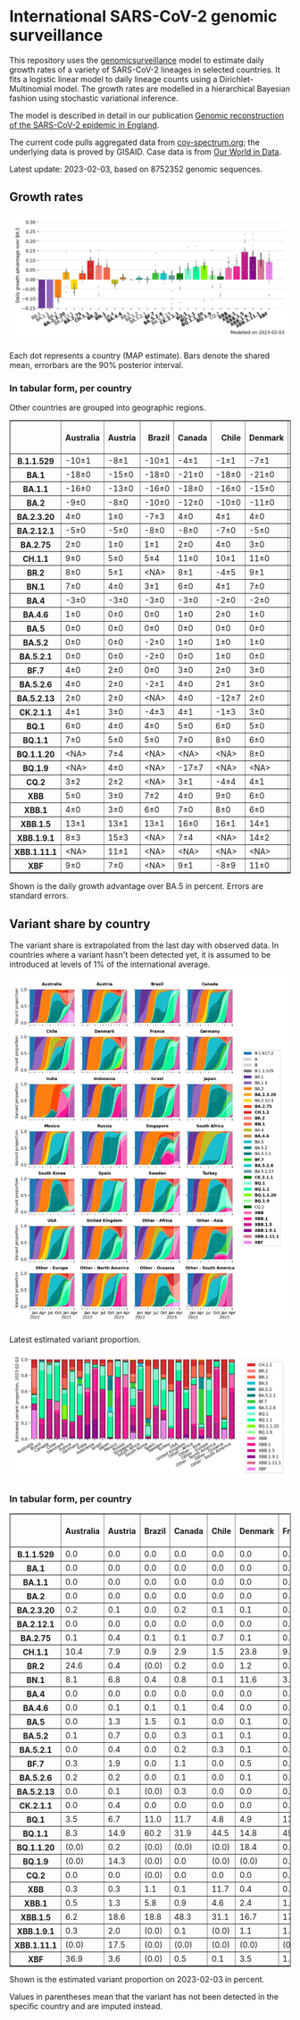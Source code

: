 # International SARS-CoV-2 genomic surveillance

This repository uses the [genomicsurveillance](https://github.com/gerstung-lab/genomicsurveillance) model to estimate daily growth rates of a variety of SARS-CoV-2 lineages in selected countries. It fits a logistic linear model to daily lineage counts using a Dirichlet-Multinomial model. The growth rates are modelled in a hierarchical Bayesian fashion using stochastic variational inference. 

The model is described in detail in our publication [Genomic reconstruction of the SARS-CoV-2 epidemic in England](https://www.nature.com/articles/s41586-021-04069-y).

The current code pulls aggregated data from [cov-spectrum.org](cov-spectrum.org); the underlying data is proved by GISAID. Case data is from [Our World in Data](https://ourworldindata.org/explorers/coronavirus-data-explorer).

Latest update: 2023-02-03, based on 8752352 genomic sequences.

## Growth rates
![Growth rates](plots/growth-rate-latest.png)

Each dot represents a country (MAP estimate). Bars denote the shared mean, errorbars are the 90% posterior interval.

### In tabular form, per country

Other countries are grouped into geographic regions.

<small><table border="1" class="dataframe">
  <thead>
    <tr style="text-align: right;">
      <th></th>
      <th>Australia</th>
      <th>Austria</th>
      <th>Brazil</th>
      <th>Canada</th>
      <th>Chile</th>
      <th>Denmark</th>
      <th>France</th>
      <th>Germany</th>
      <th>India</th>
      <th>Indonesia</th>
      <th>Israel</th>
      <th>Japan</th>
      <th>Mexico</th>
      <th>Other - Africa</th>
      <th>Other - Asia</th>
      <th>Other - Europe</th>
      <th>Other - North America</th>
      <th>Other - Oceania</th>
      <th>Other - South America</th>
      <th>Russia</th>
      <th>Singapore</th>
      <th>South Africa</th>
      <th>South Korea</th>
      <th>Spain</th>
      <th>Sweden</th>
      <th>Turkey</th>
      <th>USA</th>
      <th>United Kingdom</th>
    </tr>
  </thead>
  <tbody>
    <tr>
      <th>B.1.1.529</th>
      <td>-10±1</td>
      <td>-8±1</td>
      <td>-10±1</td>
      <td>-4±1</td>
      <td>-1±1</td>
      <td>-7±1</td>
      <td>-9±1</td>
      <td>-5±1</td>
      <td>-4±0</td>
      <td>-6±1</td>
      <td>-5±1</td>
      <td>-2±1</td>
      <td>-3±1</td>
      <td>-7±0</td>
      <td>-4±0</td>
      <td>-15±1</td>
      <td>-15±1</td>
      <td>-9±1</td>
      <td>-10±1</td>
      <td>-10±1</td>
      <td>-4±1</td>
      <td>-9±0</td>
      <td>0±1</td>
      <td>-5±1</td>
      <td>-7±1</td>
      <td>-12±1</td>
      <td>-3±0</td>
      <td>-11±1</td>
    </tr>
    <tr>
      <th>BA.1</th>
      <td>-18±0</td>
      <td>-15±0</td>
      <td>-18±0</td>
      <td>-21±0</td>
      <td>-18±0</td>
      <td>-21±0</td>
      <td>-20±0</td>
      <td>-20±0</td>
      <td>-13±0</td>
      <td>-15±0</td>
      <td>-22±0</td>
      <td>-20±0</td>
      <td>-17±0</td>
      <td>-14±0</td>
      <td>-11±0</td>
      <td>-19±0</td>
      <td>-19±0</td>
      <td>-21±0</td>
      <td>-17±0</td>
      <td>-17±0</td>
      <td>-16±0</td>
      <td>-15±0</td>
      <td>-21±0</td>
      <td>-19±0</td>
      <td>-20±0</td>
      <td>-19±0</td>
      <td>-21±0</td>
      <td>-21±0</td>
    </tr>
    <tr>
      <th>BA.1.1</th>
      <td>-16±0</td>
      <td>-13±0</td>
      <td>-16±0</td>
      <td>-18±0</td>
      <td>-16±0</td>
      <td>-15±0</td>
      <td>-17±0</td>
      <td>-17±0</td>
      <td>-11±0</td>
      <td>-16±0</td>
      <td>-18±0</td>
      <td>-17±0</td>
      <td>-15±0</td>
      <td>-13±0</td>
      <td>-9±0</td>
      <td>-16±0</td>
      <td>-18±0</td>
      <td>-13±0</td>
      <td>-16±0</td>
      <td>-15±0</td>
      <td>-9±0</td>
      <td>-14±0</td>
      <td>-17±0</td>
      <td>-16±0</td>
      <td>-16±0</td>
      <td>-15±0</td>
      <td>-19±0</td>
      <td>-18±0</td>
    </tr>
    <tr>
      <th>BA.2</th>
      <td>-9±0</td>
      <td>-8±0</td>
      <td>-10±0</td>
      <td>-12±0</td>
      <td>-10±0</td>
      <td>-11±0</td>
      <td>-9±0</td>
      <td>-11±0</td>
      <td>-4±0</td>
      <td>-9±0</td>
      <td>-11±0</td>
      <td>-10±0</td>
      <td>-9±0</td>
      <td>-7±0</td>
      <td>-5±0</td>
      <td>-10±0</td>
      <td>-11±0</td>
      <td>-9±0</td>
      <td>-9±0</td>
      <td>-10±0</td>
      <td>-4±0</td>
      <td>-8±0</td>
      <td>-10±0</td>
      <td>-8±0</td>
      <td>-11±0</td>
      <td>-8±0</td>
      <td>-11±0</td>
      <td>-10±0</td>
    </tr>
    <tr>
      <th>BA.2.3.20</th>
      <td>4±0</td>
      <td>1±0</td>
      <td>-7±3</td>
      <td>4±0</td>
      <td>4±1</td>
      <td>4±0</td>
      <td>5±0</td>
      <td>4±0</td>
      <td>14±1</td>
      <td>4±1</td>
      <td>4±0</td>
      <td>3±0</td>
      <td>4±4</td>
      <td>0±2</td>
      <td>2±0</td>
      <td>5±0</td>
      <td>3±1</td>
      <td>3±0</td>
      <td>-4±2</td>
      <td>1±2</td>
      <td>4±0</td>
      <td>-7±3</td>
      <td>3±0</td>
      <td>6±1</td>
      <td>4±1</td>
      <td>3±2</td>
      <td>4±0</td>
      <td>4±0</td>
    </tr>
    <tr>
      <th>BA.2.12.1</th>
      <td>-5±0</td>
      <td>-5±0</td>
      <td>-8±0</td>
      <td>-8±0</td>
      <td>-7±0</td>
      <td>-5±0</td>
      <td>-4±0</td>
      <td>-4±0</td>
      <td>-5±0</td>
      <td>-5±0</td>
      <td>-6±0</td>
      <td>-6±0</td>
      <td>-6±0</td>
      <td>-4±0</td>
      <td>-3±0</td>
      <td>-4±0</td>
      <td>-7±0</td>
      <td>-6±0</td>
      <td>-7±0</td>
      <td>-7±0</td>
      <td>-2±0</td>
      <td>-2±1</td>
      <td>-5±0</td>
      <td>-3±0</td>
      <td>-6±0</td>
      <td>-4±0</td>
      <td>-7±0</td>
      <td>-4±0</td>
    </tr>
    <tr>
      <th>BA.2.75</th>
      <td>2±0</td>
      <td>1±0</td>
      <td>1±1</td>
      <td>2±0</td>
      <td>4±0</td>
      <td>3±0</td>
      <td>4±0</td>
      <td>3±0</td>
      <td>4±0</td>
      <td>5±0</td>
      <td>3±0</td>
      <td>2±0</td>
      <td>3±1</td>
      <td>4±0</td>
      <td>2±0</td>
      <td>4±0</td>
      <td>2±1</td>
      <td>2±0</td>
      <td>4±0</td>
      <td>1±0</td>
      <td>1±0</td>
      <td>-1±1</td>
      <td>3±0</td>
      <td>7±0</td>
      <td>4±0</td>
      <td>5±0</td>
      <td>3±0</td>
      <td>3±0</td>
    </tr>
    <tr>
      <th>CH.1.1</th>
      <td>9±0</td>
      <td>5±0</td>
      <td>5±4</td>
      <td>11±0</td>
      <td>10±1</td>
      <td>11±0</td>
      <td>11±0</td>
      <td>10±0</td>
      <td>14±0</td>
      <td>15±1</td>
      <td>10±0</td>
      <td>5±0</td>
      <td>5±2</td>
      <td>10±1</td>
      <td>3±0</td>
      <td>10±0</td>
      <td>10±3</td>
      <td>8±0</td>
      <td>10±1</td>
      <td>4±3</td>
      <td>8±0</td>
      <td>8±2</td>
      <td>7±0</td>
      <td>15±1</td>
      <td>10±0</td>
      <td>12±1</td>
      <td>9±0</td>
      <td>11±0</td>
    </tr>
    <tr>
      <th>BR.2</th>
      <td>8±0</td>
      <td>5±1</td>
      <td>&lt;NA&gt;</td>
      <td>8±1</td>
      <td>-4±5</td>
      <td>9±1</td>
      <td>9±1</td>
      <td>7±1</td>
      <td>15±1</td>
      <td>11±3</td>
      <td>8±2</td>
      <td>5±0</td>
      <td>-7±7</td>
      <td>&lt;NA&gt;</td>
      <td>0±1</td>
      <td>9±1</td>
      <td>&lt;NA&gt;</td>
      <td>10±0</td>
      <td>4±3</td>
      <td>&lt;NA&gt;</td>
      <td>7±1</td>
      <td>-8±8</td>
      <td>5±1</td>
      <td>10±3</td>
      <td>-9±7</td>
      <td>&lt;NA&gt;</td>
      <td>8±0</td>
      <td>9±1</td>
    </tr>
    <tr>
      <th>BN.1</th>
      <td>7±0</td>
      <td>4±0</td>
      <td>3±1</td>
      <td>6±0</td>
      <td>4±1</td>
      <td>7±0</td>
      <td>7±0</td>
      <td>6±0</td>
      <td>11±0</td>
      <td>8±0</td>
      <td>6±0</td>
      <td>5±0</td>
      <td>5±1</td>
      <td>6±0</td>
      <td>3±0</td>
      <td>6±0</td>
      <td>4±1</td>
      <td>6±0</td>
      <td>10±0</td>
      <td>6±0</td>
      <td>5±0</td>
      <td>3±1</td>
      <td>7±0</td>
      <td>8±0</td>
      <td>7±0</td>
      <td>8±0</td>
      <td>6±0</td>
      <td>6±0</td>
    </tr>
    <tr>
      <th>BA.4</th>
      <td>-3±0</td>
      <td>-3±0</td>
      <td>-3±0</td>
      <td>-3±0</td>
      <td>-2±0</td>
      <td>-2±0</td>
      <td>-1±0</td>
      <td>-2±0</td>
      <td>-3±0</td>
      <td>-3±0</td>
      <td>-2±0</td>
      <td>-4±0</td>
      <td>-2±0</td>
      <td>-2±0</td>
      <td>-2±0</td>
      <td>-2±0</td>
      <td>-3±0</td>
      <td>-3±0</td>
      <td>-3±0</td>
      <td>-5±0</td>
      <td>-2±0</td>
      <td>-2±0</td>
      <td>-4±0</td>
      <td>-1±0</td>
      <td>-2±0</td>
      <td>-2±0</td>
      <td>-2±0</td>
      <td>-2±0</td>
    </tr>
    <tr>
      <th>BA.4.6</th>
      <td>1±0</td>
      <td>0±0</td>
      <td>0±0</td>
      <td>1±0</td>
      <td>2±0</td>
      <td>1±0</td>
      <td>2±0</td>
      <td>2±0</td>
      <td>3±1</td>
      <td>2±0</td>
      <td>2±0</td>
      <td>1±0</td>
      <td>1±0</td>
      <td>2±0</td>
      <td>1±0</td>
      <td>2±0</td>
      <td>0±0</td>
      <td>1±0</td>
      <td>1±0</td>
      <td>-1±1</td>
      <td>1±1</td>
      <td>0±0</td>
      <td>0±0</td>
      <td>3±0</td>
      <td>2±0</td>
      <td>2±1</td>
      <td>1±0</td>
      <td>1±0</td>
    </tr>
    <tr>
      <th>BA.5</th>
      <td>0±0</td>
      <td>0±0</td>
      <td>0±0</td>
      <td>0±0</td>
      <td>0±0</td>
      <td>0±0</td>
      <td>0±0</td>
      <td>0±0</td>
      <td>0±0</td>
      <td>0±0</td>
      <td>0±0</td>
      <td>0±0</td>
      <td>0±0</td>
      <td>0±0</td>
      <td>0±0</td>
      <td>0±0</td>
      <td>0±0</td>
      <td>0±0</td>
      <td>0±0</td>
      <td>0±0</td>
      <td>0±0</td>
      <td>0±0</td>
      <td>0±0</td>
      <td>0±0</td>
      <td>0±0</td>
      <td>0±0</td>
      <td>0±0</td>
      <td>0±0</td>
    </tr>
    <tr>
      <th>BA.5.2</th>
      <td>0±0</td>
      <td>0±0</td>
      <td>-2±0</td>
      <td>1±0</td>
      <td>1±0</td>
      <td>1±0</td>
      <td>1±0</td>
      <td>1±0</td>
      <td>0±0</td>
      <td>1±0</td>
      <td>1±0</td>
      <td>1±0</td>
      <td>1±0</td>
      <td>0±0</td>
      <td>1±0</td>
      <td>1±0</td>
      <td>1±0</td>
      <td>1±0</td>
      <td>1±0</td>
      <td>0±0</td>
      <td>1±0</td>
      <td>-1±0</td>
      <td>2±0</td>
      <td>2±0</td>
      <td>1±0</td>
      <td>1±0</td>
      <td>1±0</td>
      <td>1±0</td>
    </tr>
    <tr>
      <th>BA.5.2.1</th>
      <td>0±0</td>
      <td>0±0</td>
      <td>-2±0</td>
      <td>0±0</td>
      <td>1±0</td>
      <td>0±0</td>
      <td>1±0</td>
      <td>1±0</td>
      <td>0±0</td>
      <td>0±0</td>
      <td>0±0</td>
      <td>1±0</td>
      <td>0±0</td>
      <td>-1±0</td>
      <td>0±0</td>
      <td>1±0</td>
      <td>-1±0</td>
      <td>0±0</td>
      <td>0±0</td>
      <td>-1±0</td>
      <td>0±0</td>
      <td>-2±0</td>
      <td>2±0</td>
      <td>1±0</td>
      <td>0±0</td>
      <td>0±0</td>
      <td>0±0</td>
      <td>0±0</td>
    </tr>
    <tr>
      <th>BF.7</th>
      <td>4±0</td>
      <td>2±0</td>
      <td>0±0</td>
      <td>3±0</td>
      <td>2±0</td>
      <td>3±0</td>
      <td>4±0</td>
      <td>4±0</td>
      <td>14±1</td>
      <td>4±1</td>
      <td>4±0</td>
      <td>5±0</td>
      <td>3±0</td>
      <td>2±0</td>
      <td>5±0</td>
      <td>3±0</td>
      <td>3±0</td>
      <td>4±0</td>
      <td>3±0</td>
      <td>1±0</td>
      <td>7±0</td>
      <td>1±1</td>
      <td>4±0</td>
      <td>4±0</td>
      <td>3±0</td>
      <td>1±1</td>
      <td>4±0</td>
      <td>3±0</td>
    </tr>
    <tr>
      <th>BA.5.2.6</th>
      <td>4±0</td>
      <td>2±0</td>
      <td>-2±1</td>
      <td>4±0</td>
      <td>2±1</td>
      <td>3±0</td>
      <td>4±0</td>
      <td>4±0</td>
      <td>4±1</td>
      <td>4±0</td>
      <td>4±0</td>
      <td>4±0</td>
      <td>0±2</td>
      <td>3±0</td>
      <td>2±0</td>
      <td>4±0</td>
      <td>1±1</td>
      <td>4±0</td>
      <td>0±1</td>
      <td>3±0</td>
      <td>2±0</td>
      <td>0±0</td>
      <td>3±0</td>
      <td>4±0</td>
      <td>3±0</td>
      <td>3±0</td>
      <td>4±0</td>
      <td>4±0</td>
    </tr>
    <tr>
      <th>BA.5.2.13</th>
      <td>2±0</td>
      <td>2±0</td>
      <td>&lt;NA&gt;</td>
      <td>4±0</td>
      <td>-12±7</td>
      <td>2±0</td>
      <td>3±0</td>
      <td>4±0</td>
      <td>&lt;NA&gt;</td>
      <td>1±1</td>
      <td>4±1</td>
      <td>1±1</td>
      <td>-1±2</td>
      <td>-1±3</td>
      <td>2±0</td>
      <td>4±0</td>
      <td>0±1</td>
      <td>-6±2</td>
      <td>-14±7</td>
      <td>1±2</td>
      <td>2±1</td>
      <td>-10±5</td>
      <td>0±1</td>
      <td>3±1</td>
      <td>3±1</td>
      <td>1±2</td>
      <td>4±0</td>
      <td>3±0</td>
    </tr>
    <tr>
      <th>CK.2.1.1</th>
      <td>4±1</td>
      <td>3±0</td>
      <td>-4±3</td>
      <td>4±1</td>
      <td>-1±3</td>
      <td>3±0</td>
      <td>6±1</td>
      <td>4±0</td>
      <td>&lt;NA&gt;</td>
      <td>&lt;NA&gt;</td>
      <td>7±1</td>
      <td>1±1</td>
      <td>3±1</td>
      <td>&lt;NA&gt;</td>
      <td>-5±3</td>
      <td>5±0</td>
      <td>&lt;NA&gt;</td>
      <td>1±1</td>
      <td>6±2</td>
      <td>-4±4</td>
      <td>1±2</td>
      <td>-12±6</td>
      <td>0±1</td>
      <td>6±0</td>
      <td>5±1</td>
      <td>0±4</td>
      <td>5±0</td>
      <td>6±0</td>
    </tr>
    <tr>
      <th>BQ.1</th>
      <td>6±0</td>
      <td>4±0</td>
      <td>4±0</td>
      <td>5±0</td>
      <td>6±0</td>
      <td>5±0</td>
      <td>7±0</td>
      <td>5±0</td>
      <td>17±0</td>
      <td>8±0</td>
      <td>7±0</td>
      <td>5±0</td>
      <td>5±0</td>
      <td>4±0</td>
      <td>3±0</td>
      <td>6±0</td>
      <td>5±0</td>
      <td>6±0</td>
      <td>7±0</td>
      <td>8±0</td>
      <td>5±0</td>
      <td>3±0</td>
      <td>6±0</td>
      <td>8±0</td>
      <td>6±0</td>
      <td>7±0</td>
      <td>6±0</td>
      <td>6±0</td>
    </tr>
    <tr>
      <th>BQ.1.1</th>
      <td>7±0</td>
      <td>5±0</td>
      <td>5±0</td>
      <td>7±0</td>
      <td>8±0</td>
      <td>6±0</td>
      <td>7±0</td>
      <td>6±0</td>
      <td>18±1</td>
      <td>10±0</td>
      <td>7±0</td>
      <td>5±0</td>
      <td>6±0</td>
      <td>5±0</td>
      <td>2±0</td>
      <td>7±0</td>
      <td>6±0</td>
      <td>7±0</td>
      <td>8±0</td>
      <td>5±1</td>
      <td>5±0</td>
      <td>5±0</td>
      <td>5±0</td>
      <td>9±0</td>
      <td>7±0</td>
      <td>6±0</td>
      <td>7±0</td>
      <td>7±0</td>
    </tr>
    <tr>
      <th>BQ.1.1.20</th>
      <td>&lt;NA&gt;</td>
      <td>7±4</td>
      <td>&lt;NA&gt;</td>
      <td>&lt;NA&gt;</td>
      <td>&lt;NA&gt;</td>
      <td>8±0</td>
      <td>4±3</td>
      <td>9±1</td>
      <td>&lt;NA&gt;</td>
      <td>&lt;NA&gt;</td>
      <td>-11±6</td>
      <td>&lt;NA&gt;</td>
      <td>&lt;NA&gt;</td>
      <td>&lt;NA&gt;</td>
      <td>&lt;NA&gt;</td>
      <td>7±1</td>
      <td>&lt;NA&gt;</td>
      <td>&lt;NA&gt;</td>
      <td>&lt;NA&gt;</td>
      <td>&lt;NA&gt;</td>
      <td>&lt;NA&gt;</td>
      <td>&lt;NA&gt;</td>
      <td>-10±6</td>
      <td>&lt;NA&gt;</td>
      <td>10±1</td>
      <td>&lt;NA&gt;</td>
      <td>9±2</td>
      <td>3±3</td>
    </tr>
    <tr>
      <th>BQ.1.9</th>
      <td>&lt;NA&gt;</td>
      <td>4±0</td>
      <td>&lt;NA&gt;</td>
      <td>-17±7</td>
      <td>&lt;NA&gt;</td>
      <td>&lt;NA&gt;</td>
      <td>-10±6</td>
      <td>&lt;NA&gt;</td>
      <td>15±3</td>
      <td>&lt;NA&gt;</td>
      <td>-3±3</td>
      <td>&lt;NA&gt;</td>
      <td>&lt;NA&gt;</td>
      <td>-4±4</td>
      <td>&lt;NA&gt;</td>
      <td>4±1</td>
      <td>&lt;NA&gt;</td>
      <td>&lt;NA&gt;</td>
      <td>-4±4</td>
      <td>&lt;NA&gt;</td>
      <td>&lt;NA&gt;</td>
      <td>&lt;NA&gt;</td>
      <td>6±1</td>
      <td>&lt;NA&gt;</td>
      <td>&lt;NA&gt;</td>
      <td>&lt;NA&gt;</td>
      <td>5±0</td>
      <td>&lt;NA&gt;</td>
    </tr>
    <tr>
      <th>CQ.2</th>
      <td>3±2</td>
      <td>2±2</td>
      <td>&lt;NA&gt;</td>
      <td>3±1</td>
      <td>-4±4</td>
      <td>4±1</td>
      <td>3±2</td>
      <td>3±3</td>
      <td>&lt;NA&gt;</td>
      <td>&lt;NA&gt;</td>
      <td>3±2</td>
      <td>3±0</td>
      <td>-9±6</td>
      <td>&lt;NA&gt;</td>
      <td>-7±5</td>
      <td>4±2</td>
      <td>-3±4</td>
      <td>&lt;NA&gt;</td>
      <td>-8±6</td>
      <td>&lt;NA&gt;</td>
      <td>-4±5</td>
      <td>-8±5</td>
      <td>1±3</td>
      <td>&lt;NA&gt;</td>
      <td>&lt;NA&gt;</td>
      <td>&lt;NA&gt;</td>
      <td>6±0</td>
      <td>1±3</td>
    </tr>
    <tr>
      <th>XBB</th>
      <td>5±0</td>
      <td>3±0</td>
      <td>7±2</td>
      <td>4±0</td>
      <td>9±0</td>
      <td>6±0</td>
      <td>6±0</td>
      <td>4±0</td>
      <td>12±0</td>
      <td>9±0</td>
      <td>6±0</td>
      <td>2±0</td>
      <td>3±2</td>
      <td>10±0</td>
      <td>1±0</td>
      <td>5±0</td>
      <td>9±1</td>
      <td>6±1</td>
      <td>9±0</td>
      <td>9±1</td>
      <td>3±0</td>
      <td>5±1</td>
      <td>3±0</td>
      <td>11±1</td>
      <td>6±0</td>
      <td>8±1</td>
      <td>7±0</td>
      <td>6±0</td>
    </tr>
    <tr>
      <th>XBB.1</th>
      <td>4±0</td>
      <td>3±0</td>
      <td>6±0</td>
      <td>7±0</td>
      <td>8±0</td>
      <td>6±0</td>
      <td>7±0</td>
      <td>6±0</td>
      <td>13±0</td>
      <td>11±0</td>
      <td>7±0</td>
      <td>2±0</td>
      <td>10±1</td>
      <td>6±0</td>
      <td>2±0</td>
      <td>6±0</td>
      <td>9±0</td>
      <td>4±1</td>
      <td>11±0</td>
      <td>10±0</td>
      <td>3±0</td>
      <td>2±1</td>
      <td>4±0</td>
      <td>10±1</td>
      <td>6±0</td>
      <td>8±1</td>
      <td>7±0</td>
      <td>7±0</td>
    </tr>
    <tr>
      <th>XBB.1.5</th>
      <td>13±1</td>
      <td>13±1</td>
      <td>13±1</td>
      <td>16±0</td>
      <td>16±1</td>
      <td>14±1</td>
      <td>14±1</td>
      <td>15±1</td>
      <td>21±1</td>
      <td>24±2</td>
      <td>15±0</td>
      <td>7±1</td>
      <td>16±1</td>
      <td>15±2</td>
      <td>7±2</td>
      <td>14±0</td>
      <td>15±1</td>
      <td>0±7</td>
      <td>19±1</td>
      <td>&lt;NA&gt;</td>
      <td>12±1</td>
      <td>13±1</td>
      <td>9±1</td>
      <td>20±1</td>
      <td>14±1</td>
      <td>&lt;NA&gt;</td>
      <td>13±0</td>
      <td>15±0</td>
    </tr>
    <tr>
      <th>XBB.1.9.1</th>
      <td>8±3</td>
      <td>15±3</td>
      <td>&lt;NA&gt;</td>
      <td>7±4</td>
      <td>&lt;NA&gt;</td>
      <td>14±2</td>
      <td>13±4</td>
      <td>10±2</td>
      <td>24±2</td>
      <td>21±1</td>
      <td>5±3</td>
      <td>7±4</td>
      <td>&lt;NA&gt;</td>
      <td>&lt;NA&gt;</td>
      <td>12±2</td>
      <td>12±2</td>
      <td>&lt;NA&gt;</td>
      <td>&lt;NA&gt;</td>
      <td>&lt;NA&gt;</td>
      <td>&lt;NA&gt;</td>
      <td>13±2</td>
      <td>&lt;NA&gt;</td>
      <td>6±4</td>
      <td>10±3</td>
      <td>7±4</td>
      <td>&lt;NA&gt;</td>
      <td>14±4</td>
      <td>18±1</td>
    </tr>
    <tr>
      <th>XBB.1.11.1</th>
      <td>&lt;NA&gt;</td>
      <td>11±1</td>
      <td>&lt;NA&gt;</td>
      <td>&lt;NA&gt;</td>
      <td>&lt;NA&gt;</td>
      <td>&lt;NA&gt;</td>
      <td>&lt;NA&gt;</td>
      <td>&lt;NA&gt;</td>
      <td>9±3</td>
      <td>13±2</td>
      <td>&lt;NA&gt;</td>
      <td>&lt;NA&gt;</td>
      <td>&lt;NA&gt;</td>
      <td>&lt;NA&gt;</td>
      <td>3±2</td>
      <td>&lt;NA&gt;</td>
      <td>&lt;NA&gt;</td>
      <td>&lt;NA&gt;</td>
      <td>&lt;NA&gt;</td>
      <td>&lt;NA&gt;</td>
      <td>8±3</td>
      <td>&lt;NA&gt;</td>
      <td>&lt;NA&gt;</td>
      <td>&lt;NA&gt;</td>
      <td>&lt;NA&gt;</td>
      <td>&lt;NA&gt;</td>
      <td>&lt;NA&gt;</td>
      <td>&lt;NA&gt;</td>
    </tr>
    <tr>
      <th>XBF</th>
      <td>9±0</td>
      <td>7±0</td>
      <td>&lt;NA&gt;</td>
      <td>9±1</td>
      <td>-8±9</td>
      <td>11±0</td>
      <td>11±1</td>
      <td>9±1</td>
      <td>15±1</td>
      <td>1±7</td>
      <td>11±1</td>
      <td>3±1</td>
      <td>-8±8</td>
      <td>0±7</td>
      <td>4±2</td>
      <td>10±1</td>
      <td>&lt;NA&gt;</td>
      <td>9±1</td>
      <td>&lt;NA&gt;</td>
      <td>&lt;NA&gt;</td>
      <td>9±1</td>
      <td>-2±5</td>
      <td>7±1</td>
      <td>13±1</td>
      <td>13±0</td>
      <td>8±3</td>
      <td>10±1</td>
      <td>11±0</td>
    </tr>
  </tbody>
</table></small>

Shown is the daily growth advantage over BA.5 in percent. Errors are standard errors.

## Variant share by country

The variant share is extrapolated from the last day with observed data. In countries where a variant hasn't been detected yet, it is assumed to be introduced at levels of 1% of the international average. 

![Variant share by country](plots/variant-share-latest.png)

Latest estimated variant proportion.

![Variant share by country](plots/variant-share-bar.png)

### In tabular form, per country

<small><table border="1" class="dataframe">
  <thead>
    <tr style="text-align: right;">
      <th></th>
      <th>Australia</th>
      <th>Austria</th>
      <th>Brazil</th>
      <th>Canada</th>
      <th>Chile</th>
      <th>Denmark</th>
      <th>France</th>
      <th>Germany</th>
      <th>India</th>
      <th>Indonesia</th>
      <th>Israel</th>
      <th>Japan</th>
      <th>Mexico</th>
      <th>Russia</th>
      <th>Singapore</th>
      <th>South Africa</th>
      <th>South Korea</th>
      <th>Spain</th>
      <th>Sweden</th>
      <th>Turkey</th>
      <th>USA</th>
      <th>United Kingdom</th>
      <th>Other - Africa</th>
      <th>Other - Asia</th>
      <th>Other - Europe</th>
      <th>Other - North America</th>
      <th>Other - Oceania</th>
      <th>Other - South America</th>
    </tr>
  </thead>
  <tbody>
    <tr>
      <th>B.1.1.529</th>
      <td>0.0</td>
      <td>0.0</td>
      <td>0.0</td>
      <td>0.0</td>
      <td>0.0</td>
      <td>0.0</td>
      <td>0.0</td>
      <td>0.0</td>
      <td>0.0</td>
      <td>0.0</td>
      <td>0.0</td>
      <td>0.0</td>
      <td>0.0</td>
      <td>0.0</td>
      <td>0.0</td>
      <td>0.0</td>
      <td>0.0</td>
      <td>0.0</td>
      <td>0.0</td>
      <td>0.0</td>
      <td>0.0</td>
      <td>0.0</td>
      <td>0.0</td>
      <td>0.0</td>
      <td>0.0</td>
      <td>0.0</td>
      <td>0.0</td>
      <td>0.0</td>
    </tr>
    <tr>
      <th>BA.1</th>
      <td>0.0</td>
      <td>0.0</td>
      <td>0.0</td>
      <td>0.0</td>
      <td>0.0</td>
      <td>0.0</td>
      <td>0.0</td>
      <td>0.0</td>
      <td>0.0</td>
      <td>0.0</td>
      <td>0.0</td>
      <td>0.0</td>
      <td>0.0</td>
      <td>0.0</td>
      <td>0.0</td>
      <td>0.0</td>
      <td>0.0</td>
      <td>0.0</td>
      <td>0.0</td>
      <td>0.0</td>
      <td>0.0</td>
      <td>0.0</td>
      <td>0.0</td>
      <td>0.0</td>
      <td>0.0</td>
      <td>0.0</td>
      <td>0.0</td>
      <td>0.0</td>
    </tr>
    <tr>
      <th>BA.1.1</th>
      <td>0.0</td>
      <td>0.0</td>
      <td>0.0</td>
      <td>0.0</td>
      <td>0.0</td>
      <td>0.0</td>
      <td>0.0</td>
      <td>0.0</td>
      <td>0.0</td>
      <td>0.0</td>
      <td>0.0</td>
      <td>0.0</td>
      <td>0.0</td>
      <td>0.0</td>
      <td>0.0</td>
      <td>0.0</td>
      <td>0.0</td>
      <td>0.0</td>
      <td>0.0</td>
      <td>0.0</td>
      <td>0.0</td>
      <td>0.0</td>
      <td>0.0</td>
      <td>0.0</td>
      <td>0.0</td>
      <td>0.0</td>
      <td>0.0</td>
      <td>0.0</td>
    </tr>
    <tr>
      <th>BA.2</th>
      <td>0.0</td>
      <td>0.0</td>
      <td>0.0</td>
      <td>0.0</td>
      <td>0.0</td>
      <td>0.0</td>
      <td>0.0</td>
      <td>0.0</td>
      <td>0.0</td>
      <td>0.0</td>
      <td>0.0</td>
      <td>0.0</td>
      <td>0.0</td>
      <td>0.0</td>
      <td>0.0</td>
      <td>0.0</td>
      <td>0.0</td>
      <td>0.0</td>
      <td>0.0</td>
      <td>0.0</td>
      <td>0.0</td>
      <td>0.0</td>
      <td>0.0</td>
      <td>0.0</td>
      <td>0.0</td>
      <td>0.0</td>
      <td>0.0</td>
      <td>0.0</td>
    </tr>
    <tr>
      <th>BA.2.3.20</th>
      <td>0.2</td>
      <td>0.1</td>
      <td>0.0</td>
      <td>0.2</td>
      <td>0.1</td>
      <td>0.1</td>
      <td>0.1</td>
      <td>0.2</td>
      <td>0.3</td>
      <td>0.0</td>
      <td>0.1</td>
      <td>0.9</td>
      <td>0.2</td>
      <td>0.0</td>
      <td>1.3</td>
      <td>0.0</td>
      <td>0.9</td>
      <td>0.0</td>
      <td>0.1</td>
      <td>0.0</td>
      <td>0.1</td>
      <td>0.0</td>
      <td>0.0</td>
      <td>1.6</td>
      <td>0.2</td>
      <td>0.0</td>
      <td>0.1</td>
      <td>0.0</td>
    </tr>
    <tr>
      <th>BA.2.12.1</th>
      <td>0.0</td>
      <td>0.0</td>
      <td>0.0</td>
      <td>0.0</td>
      <td>0.0</td>
      <td>0.0</td>
      <td>0.0</td>
      <td>0.0</td>
      <td>0.0</td>
      <td>0.0</td>
      <td>0.0</td>
      <td>0.0</td>
      <td>0.0</td>
      <td>0.0</td>
      <td>0.0</td>
      <td>0.0</td>
      <td>0.0</td>
      <td>0.0</td>
      <td>0.0</td>
      <td>0.0</td>
      <td>0.0</td>
      <td>0.0</td>
      <td>0.0</td>
      <td>0.0</td>
      <td>0.0</td>
      <td>0.0</td>
      <td>0.0</td>
      <td>0.0</td>
    </tr>
    <tr>
      <th>BA.2.75</th>
      <td>0.1</td>
      <td>0.4</td>
      <td>0.1</td>
      <td>0.1</td>
      <td>0.7</td>
      <td>0.1</td>
      <td>0.3</td>
      <td>0.4</td>
      <td>0.0</td>
      <td>0.0</td>
      <td>0.1</td>
      <td>0.4</td>
      <td>0.0</td>
      <td>0.0</td>
      <td>0.5</td>
      <td>0.0</td>
      <td>1.8</td>
      <td>0.4</td>
      <td>0.2</td>
      <td>0.8</td>
      <td>0.0</td>
      <td>0.1</td>
      <td>1.4</td>
      <td>2.4</td>
      <td>0.4</td>
      <td>0.0</td>
      <td>0.1</td>
      <td>0.0</td>
    </tr>
    <tr>
      <th>CH.1.1</th>
      <td>10.4</td>
      <td>7.9</td>
      <td>0.9</td>
      <td>2.9</td>
      <td>1.5</td>
      <td>23.8</td>
      <td>9.4</td>
      <td>14.0</td>
      <td>1.7</td>
      <td>5.7</td>
      <td>5.4</td>
      <td>2.7</td>
      <td>0.2</td>
      <td>0.2</td>
      <td>16.6</td>
      <td>4.0</td>
      <td>5.4</td>
      <td>10.1</td>
      <td>18.5</td>
      <td>30.4</td>
      <td>1.3</td>
      <td>34.5</td>
      <td>7.6</td>
      <td>3.1</td>
      <td>17.5</td>
      <td>1.8</td>
      <td>35.7</td>
      <td>1.2</td>
    </tr>
    <tr>
      <th>BR.2</th>
      <td>24.6</td>
      <td>0.4</td>
      <td>(0.0)</td>
      <td>0.2</td>
      <td>0.0</td>
      <td>1.2</td>
      <td>0.3</td>
      <td>0.2</td>
      <td>1.2</td>
      <td>0.3</td>
      <td>0.1</td>
      <td>0.7</td>
      <td>0.0</td>
      <td>(0.0)</td>
      <td>3.3</td>
      <td>0.0</td>
      <td>0.1</td>
      <td>0.2</td>
      <td>0.0</td>
      <td>(0.0)</td>
      <td>0.1</td>
      <td>0.3</td>
      <td>(0.0)</td>
      <td>0.0</td>
      <td>0.2</td>
      <td>(0.0)</td>
      <td>35.7</td>
      <td>0.0</td>
    </tr>
    <tr>
      <th>BN.1</th>
      <td>8.1</td>
      <td>6.8</td>
      <td>0.4</td>
      <td>0.8</td>
      <td>0.1</td>
      <td>11.6</td>
      <td>3.5</td>
      <td>7.6</td>
      <td>0.4</td>
      <td>0.5</td>
      <td>1.7</td>
      <td>16.0</td>
      <td>0.6</td>
      <td>1.8</td>
      <td>7.4</td>
      <td>0.7</td>
      <td>66.1</td>
      <td>0.6</td>
      <td>4.3</td>
      <td>8.2</td>
      <td>1.0</td>
      <td>2.2</td>
      <td>13.8</td>
      <td>15.3</td>
      <td>4.2</td>
      <td>0.0</td>
      <td>2.7</td>
      <td>2.2</td>
    </tr>
    <tr>
      <th>BA.4</th>
      <td>0.0</td>
      <td>0.0</td>
      <td>0.0</td>
      <td>0.0</td>
      <td>0.0</td>
      <td>0.0</td>
      <td>0.0</td>
      <td>0.0</td>
      <td>0.0</td>
      <td>0.0</td>
      <td>0.0</td>
      <td>0.0</td>
      <td>0.0</td>
      <td>0.0</td>
      <td>0.0</td>
      <td>0.0</td>
      <td>0.0</td>
      <td>0.0</td>
      <td>0.0</td>
      <td>0.0</td>
      <td>0.0</td>
      <td>0.0</td>
      <td>0.0</td>
      <td>0.0</td>
      <td>0.0</td>
      <td>0.0</td>
      <td>0.0</td>
      <td>0.0</td>
    </tr>
    <tr>
      <th>BA.4.6</th>
      <td>0.0</td>
      <td>0.1</td>
      <td>0.1</td>
      <td>0.1</td>
      <td>0.4</td>
      <td>0.0</td>
      <td>0.0</td>
      <td>0.1</td>
      <td>0.0</td>
      <td>0.0</td>
      <td>0.0</td>
      <td>0.0</td>
      <td>0.0</td>
      <td>0.0</td>
      <td>0.0</td>
      <td>0.1</td>
      <td>0.0</td>
      <td>0.0</td>
      <td>0.0</td>
      <td>0.0</td>
      <td>0.0</td>
      <td>0.0</td>
      <td>0.0</td>
      <td>0.0</td>
      <td>0.1</td>
      <td>0.0</td>
      <td>0.0</td>
      <td>0.0</td>
    </tr>
    <tr>
      <th>BA.5</th>
      <td>0.0</td>
      <td>1.3</td>
      <td>1.5</td>
      <td>0.1</td>
      <td>0.0</td>
      <td>0.1</td>
      <td>0.0</td>
      <td>0.3</td>
      <td>0.0</td>
      <td>0.0</td>
      <td>0.0</td>
      <td>0.7</td>
      <td>0.2</td>
      <td>0.2</td>
      <td>0.0</td>
      <td>3.6</td>
      <td>0.1</td>
      <td>0.0</td>
      <td>0.1</td>
      <td>0.0</td>
      <td>0.0</td>
      <td>0.0</td>
      <td>0.0</td>
      <td>0.5</td>
      <td>0.1</td>
      <td>0.1</td>
      <td>0.0</td>
      <td>0.0</td>
    </tr>
    <tr>
      <th>BA.5.2</th>
      <td>0.1</td>
      <td>0.7</td>
      <td>0.0</td>
      <td>0.3</td>
      <td>0.1</td>
      <td>0.1</td>
      <td>0.1</td>
      <td>1.3</td>
      <td>0.0</td>
      <td>0.0</td>
      <td>0.1</td>
      <td>4.8</td>
      <td>0.1</td>
      <td>0.6</td>
      <td>0.6</td>
      <td>0.1</td>
      <td>3.4</td>
      <td>0.0</td>
      <td>0.2</td>
      <td>0.2</td>
      <td>0.1</td>
      <td>0.1</td>
      <td>0.0</td>
      <td>13.8</td>
      <td>0.3</td>
      <td>0.1</td>
      <td>0.1</td>
      <td>0.0</td>
    </tr>
    <tr>
      <th>BA.5.2.1</th>
      <td>0.0</td>
      <td>0.4</td>
      <td>0.0</td>
      <td>0.2</td>
      <td>0.3</td>
      <td>0.1</td>
      <td>0.0</td>
      <td>0.6</td>
      <td>0.0</td>
      <td>0.0</td>
      <td>0.0</td>
      <td>13.0</td>
      <td>0.1</td>
      <td>0.0</td>
      <td>0.1</td>
      <td>0.0</td>
      <td>2.6</td>
      <td>0.0</td>
      <td>0.1</td>
      <td>0.0</td>
      <td>0.1</td>
      <td>0.0</td>
      <td>0.0</td>
      <td>0.4</td>
      <td>0.1</td>
      <td>0.0</td>
      <td>0.0</td>
      <td>0.0</td>
    </tr>
    <tr>
      <th>BF.7</th>
      <td>0.3</td>
      <td>1.9</td>
      <td>0.0</td>
      <td>1.1</td>
      <td>0.0</td>
      <td>0.5</td>
      <td>0.9</td>
      <td>6.2</td>
      <td>0.4</td>
      <td>0.0</td>
      <td>0.2</td>
      <td>20.3</td>
      <td>0.1</td>
      <td>0.1</td>
      <td>5.9</td>
      <td>0.1</td>
      <td>2.6</td>
      <td>0.1</td>
      <td>1.0</td>
      <td>0.0</td>
      <td>0.3</td>
      <td>0.2</td>
      <td>0.0</td>
      <td>43.5</td>
      <td>1.1</td>
      <td>0.0</td>
      <td>0.5</td>
      <td>0.0</td>
    </tr>
    <tr>
      <th>BA.5.2.6</th>
      <td>0.2</td>
      <td>0.2</td>
      <td>0.0</td>
      <td>0.1</td>
      <td>0.0</td>
      <td>0.1</td>
      <td>0.2</td>
      <td>0.7</td>
      <td>0.0</td>
      <td>0.0</td>
      <td>0.0</td>
      <td>6.5</td>
      <td>0.0</td>
      <td>0.3</td>
      <td>0.2</td>
      <td>0.0</td>
      <td>0.3</td>
      <td>0.0</td>
      <td>0.1</td>
      <td>0.2</td>
      <td>0.1</td>
      <td>0.1</td>
      <td>0.1</td>
      <td>0.5</td>
      <td>0.2</td>
      <td>0.0</td>
      <td>0.2</td>
      <td>0.0</td>
    </tr>
    <tr>
      <th>BA.5.2.13</th>
      <td>0.0</td>
      <td>0.1</td>
      <td>(0.0)</td>
      <td>0.3</td>
      <td>0.0</td>
      <td>0.0</td>
      <td>0.0</td>
      <td>0.3</td>
      <td>(0.0)</td>
      <td>0.0</td>
      <td>0.0</td>
      <td>0.0</td>
      <td>0.0</td>
      <td>0.0</td>
      <td>0.0</td>
      <td>0.0</td>
      <td>0.0</td>
      <td>0.0</td>
      <td>0.0</td>
      <td>0.0</td>
      <td>0.0</td>
      <td>0.1</td>
      <td>0.0</td>
      <td>0.1</td>
      <td>0.1</td>
      <td>0.0</td>
      <td>0.0</td>
      <td>0.0</td>
    </tr>
    <tr>
      <th>CK.2.1.1</th>
      <td>0.0</td>
      <td>0.4</td>
      <td>0.0</td>
      <td>0.0</td>
      <td>0.0</td>
      <td>0.0</td>
      <td>0.2</td>
      <td>0.2</td>
      <td>(0.0)</td>
      <td>(0.0)</td>
      <td>0.2</td>
      <td>0.0</td>
      <td>0.0</td>
      <td>0.0</td>
      <td>0.0</td>
      <td>0.0</td>
      <td>0.0</td>
      <td>0.1</td>
      <td>0.1</td>
      <td>0.0</td>
      <td>0.0</td>
      <td>0.1</td>
      <td>(0.0)</td>
      <td>0.0</td>
      <td>0.2</td>
      <td>(0.0)</td>
      <td>0.0</td>
      <td>0.0</td>
    </tr>
    <tr>
      <th>BQ.1</th>
      <td>3.5</td>
      <td>6.7</td>
      <td>11.0</td>
      <td>11.7</td>
      <td>4.8</td>
      <td>4.9</td>
      <td>13.4</td>
      <td>11.2</td>
      <td>14.2</td>
      <td>1.1</td>
      <td>12.3</td>
      <td>6.1</td>
      <td>7.7</td>
      <td>15.7</td>
      <td>13.4</td>
      <td>3.1</td>
      <td>11.1</td>
      <td>14.0</td>
      <td>13.4</td>
      <td>43.1</td>
      <td>10.3</td>
      <td>4.0</td>
      <td>2.5</td>
      <td>2.7</td>
      <td>13.7</td>
      <td>1.0</td>
      <td>3.2</td>
      <td>2.4</td>
    </tr>
    <tr>
      <th>BQ.1.1</th>
      <td>8.3</td>
      <td>14.9</td>
      <td>60.2</td>
      <td>31.9</td>
      <td>44.5</td>
      <td>14.8</td>
      <td>49.9</td>
      <td>26.5</td>
      <td>17.1</td>
      <td>2.6</td>
      <td>17.3</td>
      <td>26.1</td>
      <td>13.2</td>
      <td>0.4</td>
      <td>9.1</td>
      <td>26.5</td>
      <td>2.0</td>
      <td>32.6</td>
      <td>23.8</td>
      <td>3.1</td>
      <td>13.7</td>
      <td>20.5</td>
      <td>6.2</td>
      <td>1.9</td>
      <td>32.4</td>
      <td>6.5</td>
      <td>8.4</td>
      <td>12.4</td>
    </tr>
    <tr>
      <th>BQ.1.1.20</th>
      <td>(0.0)</td>
      <td>0.2</td>
      <td>(0.0)</td>
      <td>(0.0)</td>
      <td>(0.0)</td>
      <td>18.4</td>
      <td>0.0</td>
      <td>0.8</td>
      <td>(0.0)</td>
      <td>(0.0)</td>
      <td>0.0</td>
      <td>(0.0)</td>
      <td>(0.0)</td>
      <td>(0.0)</td>
      <td>(0.0)</td>
      <td>(0.0)</td>
      <td>0.0</td>
      <td>(0.0)</td>
      <td>1.9</td>
      <td>(0.0)</td>
      <td>0.0</td>
      <td>0.0</td>
      <td>(0.0)</td>
      <td>(0.0)</td>
      <td>0.1</td>
      <td>(0.0)</td>
      <td>(0.0)</td>
      <td>(0.0)</td>
    </tr>
    <tr>
      <th>BQ.1.9</th>
      <td>(0.0)</td>
      <td>14.3</td>
      <td>(0.0)</td>
      <td>0.0</td>
      <td>(0.0)</td>
      <td>(0.0)</td>
      <td>0.0</td>
      <td>(0.0)</td>
      <td>0.7</td>
      <td>(0.0)</td>
      <td>0.0</td>
      <td>(0.0)</td>
      <td>(0.0)</td>
      <td>(0.0)</td>
      <td>(0.0)</td>
      <td>(0.0)</td>
      <td>0.5</td>
      <td>(0.0)</td>
      <td>(0.0)</td>
      <td>(0.0)</td>
      <td>0.0</td>
      <td>(0.0)</td>
      <td>0.0</td>
      <td>(0.0)</td>
      <td>0.0</td>
      <td>(0.0)</td>
      <td>(0.0)</td>
      <td>0.0</td>
    </tr>
    <tr>
      <th>CQ.2</th>
      <td>0.0</td>
      <td>0.0</td>
      <td>(0.0)</td>
      <td>0.0</td>
      <td>0.0</td>
      <td>0.0</td>
      <td>0.0</td>
      <td>0.0</td>
      <td>(0.0)</td>
      <td>(0.0)</td>
      <td>0.0</td>
      <td>0.5</td>
      <td>0.0</td>
      <td>(0.0)</td>
      <td>0.0</td>
      <td>0.0</td>
      <td>0.0</td>
      <td>(0.0)</td>
      <td>(0.0)</td>
      <td>(0.0)</td>
      <td>0.1</td>
      <td>0.0</td>
      <td>(0.0)</td>
      <td>0.0</td>
      <td>0.0</td>
      <td>0.0</td>
      <td>(0.0)</td>
      <td>0.0</td>
    </tr>
    <tr>
      <th>XBB</th>
      <td>0.3</td>
      <td>0.3</td>
      <td>1.1</td>
      <td>0.1</td>
      <td>11.7</td>
      <td>0.4</td>
      <td>0.5</td>
      <td>0.2</td>
      <td>5.1</td>
      <td>2.1</td>
      <td>0.4</td>
      <td>0.1</td>
      <td>0.1</td>
      <td>15.9</td>
      <td>2.3</td>
      <td>2.4</td>
      <td>0.1</td>
      <td>2.0</td>
      <td>0.3</td>
      <td>1.3</td>
      <td>0.5</td>
      <td>0.5</td>
      <td>49.3</td>
      <td>2.0</td>
      <td>0.3</td>
      <td>3.2</td>
      <td>0.6</td>
      <td>17.3</td>
    </tr>
    <tr>
      <th>XBB.1</th>
      <td>0.5</td>
      <td>1.3</td>
      <td>5.8</td>
      <td>0.9</td>
      <td>4.6</td>
      <td>2.4</td>
      <td>1.2</td>
      <td>1.0</td>
      <td>4.6</td>
      <td>27.3</td>
      <td>1.7</td>
      <td>0.2</td>
      <td>24.4</td>
      <td>64.4</td>
      <td>8.4</td>
      <td>0.2</td>
      <td>0.5</td>
      <td>1.1</td>
      <td>4.5</td>
      <td>10.1</td>
      <td>1.6</td>
      <td>1.2</td>
      <td>2.4</td>
      <td>7.4</td>
      <td>1.7</td>
      <td>66.7</td>
      <td>0.1</td>
      <td>5.1</td>
    </tr>
    <tr>
      <th>XBB.1.5</th>
      <td>6.2</td>
      <td>18.6</td>
      <td>18.8</td>
      <td>48.3</td>
      <td>31.1</td>
      <td>16.7</td>
      <td>17.0</td>
      <td>27.0</td>
      <td>36.8</td>
      <td>35.6</td>
      <td>58.2</td>
      <td>0.8</td>
      <td>53.1</td>
      <td>(0.4)</td>
      <td>14.2</td>
      <td>58.8</td>
      <td>1.7</td>
      <td>37.4</td>
      <td>7.1</td>
      <td>(0.2)</td>
      <td>70.0</td>
      <td>30.6</td>
      <td>16.5</td>
      <td>0.7</td>
      <td>24.7</td>
      <td>20.4</td>
      <td>0.1</td>
      <td>59.3</td>
    </tr>
    <tr>
      <th>XBB.1.9.1</th>
      <td>0.3</td>
      <td>2.0</td>
      <td>(0.0)</td>
      <td>0.1</td>
      <td>(0.0)</td>
      <td>1.1</td>
      <td>1.6</td>
      <td>0.3</td>
      <td>17.0</td>
      <td>24.1</td>
      <td>0.1</td>
      <td>0.1</td>
      <td>(0.0)</td>
      <td>(0.0)</td>
      <td>7.3</td>
      <td>(0.0)</td>
      <td>0.1</td>
      <td>0.1</td>
      <td>0.1</td>
      <td>(0.0)</td>
      <td>0.2</td>
      <td>3.8</td>
      <td>(0.0)</td>
      <td>3.6</td>
      <td>0.4</td>
      <td>(0.0)</td>
      <td>(0.0)</td>
      <td>(0.0)</td>
    </tr>
    <tr>
      <th>XBB.1.11.1</th>
      <td>(0.0)</td>
      <td>17.5</td>
      <td>(0.0)</td>
      <td>(0.0)</td>
      <td>(0.0)</td>
      <td>(0.0)</td>
      <td>(0.0)</td>
      <td>(0.0)</td>
      <td>0.0</td>
      <td>0.7</td>
      <td>(0.0)</td>
      <td>(0.0)</td>
      <td>(0.0)</td>
      <td>(0.0)</td>
      <td>0.7</td>
      <td>(0.0)</td>
      <td>(0.0)</td>
      <td>(0.0)</td>
      <td>(0.0)</td>
      <td>(0.0)</td>
      <td>(0.0)</td>
      <td>(0.0)</td>
      <td>(0.0)</td>
      <td>0.2</td>
      <td>(0.0)</td>
      <td>(0.0)</td>
      <td>(0.0)</td>
      <td>(0.0)</td>
    </tr>
    <tr>
      <th>XBF</th>
      <td>36.9</td>
      <td>3.6</td>
      <td>(0.0)</td>
      <td>0.5</td>
      <td>0.1</td>
      <td>3.5</td>
      <td>1.4</td>
      <td>0.8</td>
      <td>0.5</td>
      <td>0.1</td>
      <td>2.1</td>
      <td>0.2</td>
      <td>0.0</td>
      <td>(0.0)</td>
      <td>8.5</td>
      <td>0.2</td>
      <td>0.7</td>
      <td>1.3</td>
      <td>24.0</td>
      <td>2.1</td>
      <td>0.3</td>
      <td>1.9</td>
      <td>0.1</td>
      <td>0.1</td>
      <td>2.0</td>
      <td>(0.0)</td>
      <td>12.4</td>
      <td>(0.0)</td>
    </tr>
  </tbody>
</table></small>

Shown is the estimated variant proportion on 2023-02-03 in percent. 

Values in parentheses mean that the variant has not been detected in the specific country and are imputed instead.
